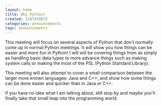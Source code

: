 ```yaml
---
layout: home
title: Why Python?
created: 1287459075
categories: announcements
tags: announcements
---
```

This meeting will focus on several aspects of Python that don't normally come up in normal Python meetings. It will show you how things can be easier and more fun in Python! I will will be covering things from as simply as handling basic data types to more advance things such as making system calls or making the most of the PSL (Python Standard Library).

This meeting will also attempt to cover a small comparison between the larger more known languages: Java and C++, and show how some things can be done easier and quicker than in Java or C++.

If you have no idea what I am talking about, still stop by and maybe you'll finally take that small leap into the programming world.
